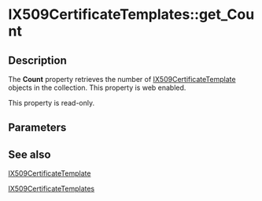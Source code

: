 # IX509CertificateTemplates::get_Count

## Description

The **Count** property retrieves the number of [IX509CertificateTemplate](https://learn.microsoft.com/windows/desktop/api/certenroll/nn-certenroll-ix509certificatetemplate) objects in the collection. This property is web enabled.

This property is read-only.

## Parameters

## See also

[IX509CertificateTemplate](https://learn.microsoft.com/windows/desktop/api/certenroll/nn-certenroll-ix509certificatetemplate)

[IX509CertificateTemplates](https://learn.microsoft.com/windows/desktop/api/certenroll/nn-certenroll-ix509certificatetemplates)
